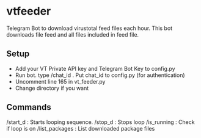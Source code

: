 # vtfeeder
Telegram Bot to download virustotal feed files each hour.
This bot downloads file feed and all files included in feed file. 

## Setup

- Add your VT Private API key and Telegram Bot Key to config.py
- Run bot. type /chat_id . Put chat_id to config.py (for authentication)
- Uncomment line 165 in vt_feeder.py
- Change directory if you want

## Commands

/start_d : Starts looping sequence.
/stop_d : Stops loop
/is_running : Check if loop is on
/list_packages : List downloaded package files
